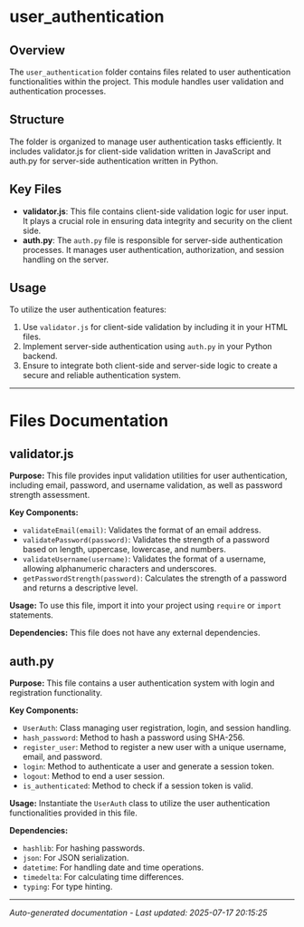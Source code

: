 # user_authentication

## Overview
The `user_authentication` folder contains files related to user authentication functionalities within the project. This module handles user validation and authentication processes.

## Structure
The folder is organized to manage user authentication tasks efficiently. It includes validator.js for client-side validation written in JavaScript and auth.py for server-side authentication written in Python.

## Key Files
- **validator.js**: This file contains client-side validation logic for user input. It plays a crucial role in ensuring data integrity and security on the client side.
- **auth.py**: The `auth.py` file is responsible for server-side authentication processes. It manages user authentication, authorization, and session handling on the server.

## Usage
To utilize the user authentication features:
1. Use `validator.js` for client-side validation by including it in your HTML files.
2. Implement server-side authentication using `auth.py` in your Python backend.
3. Ensure to integrate both client-side and server-side logic to create a secure and reliable authentication system.

---

# Files Documentation

## validator.js

**Purpose:** This file provides input validation utilities for user authentication, including email, password, and username validation, as well as password strength assessment.

**Key Components:**
- `validateEmail(email)`: Validates the format of an email address.
- `validatePassword(password)`: Validates the strength of a password based on length, uppercase, lowercase, and numbers.
- `validateUsername(username)`: Validates the format of a username, allowing alphanumeric characters and underscores.
- `getPasswordStrength(password)`: Calculates the strength of a password and returns a descriptive level.

**Usage:** To use this file, import it into your project using `require` or `import` statements.

**Dependencies:** This file does not have any external dependencies.

## auth.py

**Purpose:** This file contains a user authentication system with login and registration functionality.

**Key Components:**
- `UserAuth`: Class managing user registration, login, and session handling.
- `hash_password`: Method to hash a password using SHA-256.
- `register_user`: Method to register a new user with a unique username, email, and password.
- `login`: Method to authenticate a user and generate a session token.
- `logout`: Method to end a user session.
- `is_authenticated`: Method to check if a session token is valid.

**Usage:** Instantiate the `UserAuth` class to utilize the user authentication functionalities provided in this file.

**Dependencies:**
- `hashlib`: For hashing passwords.
- `json`: For JSON serialization.
- `datetime`: For handling date and time operations.
- `timedelta`: For calculating time differences.
- `typing`: For type hinting.

---
*Auto-generated documentation - Last updated: 2025-07-17 20:15:25*
